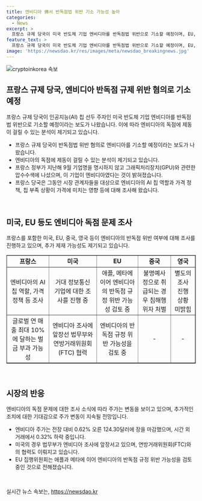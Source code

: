 ```yaml
---
title: 엔비디아 佛서 반독점법 위반 기소 가능성 높아
categories:
  - News
excerpt: >
  프랑스 규제 당국이 미국 반도체 기업 엔비디아를 반독점법 위반으로 기소할 예정이며, EU, 미국, 중국 등도 엔비디아의 독점 문제를 조사하고 있다. 이에 따라 엔비디아의 독주에 제동이 걸릴 수 있다는 분석이 나왔다. 프랑스 정부는 엔비디아를 반독점 법규를 위반한 것으로 의심하고, 다른 국가들도 추가 제재 가능성을 제기하고 있다. 이에 대한 조사를 위해 미국 연방거래위원회(FTC)와 함께 법무부가 엔비디아를 조사하고 있으며, EU 집행위원회도 엔비디아의 반독점 규정 위반 가능성을 검토 중인 것으로 전해졌다.
feature_text: >
  프랑스 규제 당국이 미국 반도체 기업 엔비디아를 반독점법 위반으로 기소할 예정이며, EU, 미국, 중국 등도 엔비디아의 독점 문제를 조사하고 있다. 이에 따라 엔비디아의 독주에 제동이 걸릴 수 있다는 분석이 나왔다. 프랑스 정부는 엔비디아를 반독점 법규를 위반한 것으로 의심하고, 다른 국가들도 추가 제재 가능성을 제기하고 있다. 이에 대한 조사를 위해 미국 연방거래위원회(FTC)와 함께 법무부가 엔비디아를 조사하고 있으며, EU 집행위원회도 엔비디아의 반독점 규정 위반 가능성을 검토 중인 것으로 전해졌다.
image: 'https://newsdao.kr/res/images/meta/newsdao_breakingnews.jpg'
---
```


<p><img src="https://newsdao.kr/res/images/meta/newsdao_breakingnews.jpg" alt="cryptoinkorea 속보" /></p>

<h2 data-ke-size="size26">프랑스 규제 당국, 엔비디아 반독점 규제 위반 혐의로 기소 예정</h2>

<p data-ke-size="size16">프랑스 규제 당국이 인공지능(AI) 칩 선두 주자인 미국 반도체 기업 엔비디아를 반독점법 위반으로 기소할 예정이라는 보도가 나왔습니다. 이에 따라 엔비디아의 독점에 제동이 걸릴 수 있는 분석이 제기되고 있습니다.</p>

<ul>
  <li>프랑스 규제 당국이 반독점법 위반 혐의로 엔비디아를 기소할 예정이라는 보도가 나왔습니다.</li>
  <li>엔비디아의 독점에 제동이 걸릴 수 있는 분석이 제기되고 있습니다.</li>
  <li>프랑스 정부가 지난해 9월 기업명을 명시하지 않고 그래픽처리장치(GPU)와 관련한 압수수색에 나섰으며, 이 기업이 엔비디아였다는 것이 밝혀졌습니다.</li>
  <li>프랑스 당국은 그동안 시장 관계자들을 대상으로 엔비디아의 AI 칩 역할과 가격 정책, 칩 부족 상황이 가격에 미치는 영향 등에 대해 조사해 왔습니다.</li>
</ul>

<p data-ke-size="size16">&nbsp;</p>

<h2 data-ke-size="size26">미국, EU 등도 엔비디아 독점 문제 조사</h2>

<p data-ke-size="size16">프랑스를 포함한 미국, EU, 중국, 영국 등이 엔비디아의 반독점 위반 여부에 대해 조사를 진행하고 있으며, 추가 제재 가능성도 제기되고 있습니다.</p>

<table border="1" cellspacing="0" cellpadding="0">
  <tbody>
    <tr>
      <td style="text-align: center; height: 17px;"><b>프랑스</b></td>
      <td style="text-align: center; height: 17px;"><b>미국</b></td>
      <td style="text-align: center; height: 17px;"><b>EU</b></td>
      <td style="text-align: center; height: 17px;"><b>중국</b></td>
      <td style="text-align: center; height: 17px;"><b>영국</b></td>
    </tr>
    <tr>
      <td style="text-align: center; height: 17px;">엔비디아의 AI 칩 역할, 가격 정책 등 조사</td>
      <td style="text-align: center; height: 17px;">거대 정보통신 기업에 대한 조사를 진행 중</td>
      <td style="text-align: center; height: 17px;">애플, 메타에 이어 엔비디아의 반독점 규정 위반 가능성 검토 중</td>
      <td style="text-align: center; height: 17px;">불명예사정으로 취급되는 경우 침해행위자 처벌</td>
      <td style="text-align: center; height: 17px;">별도의 조사 진행 상황 미밝힘</td>
    </tr>
    <tr>
      <td style="text-align: center; height: 17px;">글로벌 연 매출 최대 10%에 달하는 벌금 부과 가능성</td>
      <td style="text-align: center; height: 17px;">엔비디아 조사에 앞장선 법무부와 연방거래위원회(FTC) 협력</td>
      <td style="text-align: center; height: 17px;">엔비디아의 반독점 규정 위반 가능성을 검토 중</td>
      <td style="text-align: center; height: 17px;">-</td>
      <td style="text-align: center; height: 17px;">-</td>
    </tr>
  </tbody>
</table>

<p data-ke-size="size16">&nbsp;</p>

<h2 data-ke-size="size26">시장의 반응</h2>

<p data-ke-size="size16">엔비디아의 독점 문제에 대한 조사 소식에 따라 주가는 변동을 보이고 있으며, 추가적인 조치에 대한 기대감으로 주가 변동이 지속될 전망입니다.</p>

<ul>
  <li>엔비디아 주가는 전장 대비 0.62% 오른 124.30달러에 장을 마감했으며, 시간 외 거래에서 0.32% 하락 중입니다.</li>
  <li>미국의 경우 법무부가 엔비디아 조사에 앞장서고 있으며, 연방거래위원회(FTC)와의 협력도 이뤄지고 있습니다.</li>
  <li>EU 집행위원회는 애플과 메타에 이어 엔비디아의 반독점 규정 위반 가능성을 검토 중인 것으로 전해졌습니다.</li>
</ul>

<p data-ke-size="size16">&nbsp;</p>
실시간 뉴스 속보는, <a href="https://newsdao.kr" rel="dofollow">https://newsdao.kr</a>



